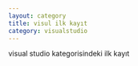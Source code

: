 ```yaml
---
layout: category
title: visul ilk kayıt
category: visualstudio
---
```



visual studio kategorisindeki ilk kayıt

